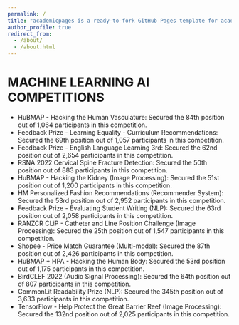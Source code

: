 ```yaml
---
permalink: /
title: "academicpages is a ready-to-fork GitHub Pages template for academic personal websites"
author_profile: true
redirect_from: 
  - /about/
  - /about.html
---
```


MACHINE LEARNING AI COMPETITIONS
======
- HuBMAP - Hacking the Human Vasculature: Secured the 84th position out of 1,064 participants in this competition.
- Feedback Prize - Learning Equality - Curriculum Recommendations: Secured the 69th position out of 1,057 participants in this competition.
- Feedback Prize - English Language Learning 3rd: Secured the 62nd position out of 2,654 participants in this competition.
- RSNA 2022 Cervical Spine Fracture Detection: Secured the 50th position out of 883 participants in this competition.
- HuBMAP - Hacking the Kidney (Image Processing): Secured the 51st position out of 1,200 participants in this competition.
- HM Personalized Fashion Recommendations (Recommender System): Secured the 53rd position out of 2,952 participants in this competition.
- Feedback Prize - Evaluating Student Writing (NLP): Secured the 63rd position out of 2,058 participants in this competition.
- RANZCR CLiP - Catheter and Line Position Challenge (Image Processing): Secured the 25th position out of 1,547 participants in this competition.
- Shopee - Price Match Guarantee (Multi-modal): Secured the 87th position out of 2,426 participants in this competition.
- HuBMAP + HPA - Hacking the Human Body: Secured the 53rd position out of 1,175 participants in this competition.
- BirdCLEF 2022 (Audio Signal Processing): Secured the 64th position out of 807 participants in this competition.
- CommonLit Readability Prize (NLP): Secured the 345th position out of 3,633 participants in this competition.
- TensorFlow - Help Protect the Great Barrier Reef (Image Processing): Secured the 132nd position out of 2,025 participants in this competition.
